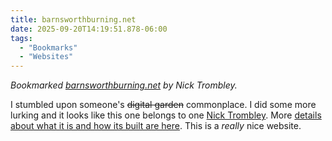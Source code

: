 ```yaml
---
title: barnsworthburning.net
date: 2025-09-20T14:19:51.878-06:00
tags:
  - "Bookmarks"
  - "Websites"
---
```


<div class="u-bookmark-of h-cite">
<p><i>Bookmarked <a class="u-url p-name" href="https://barnsworthburning.net/">barnsworthburning.net</a> by <span class="p-author">Nick Trombley</span>.</i></p>
</div>

<div class="e-content">
<p>I stumbled upon someone's <del>digital garden</del> commonplace. I did some more lurking and it looks like this one belongs to one <a href="https://barnsworthburning.net/creators/rec97tRUYZBhAs6rZ">Nick Trombley</a>. More <a href="https://barnsworthburning.net/extracts/rechxgCFt4OkQUsKD">details about what it is and how its built are here</a>. This is a <em>really</em> nice website.</p></div>